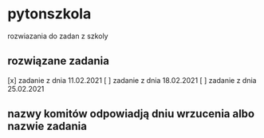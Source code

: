 # pytonszkola
rozwiazania do zadan z szkoly

## rozwiązane zadania

[x] zadanie z dnia 11.02.2021
[ ] zadanie z dnia 18.02.2021
[ ] zadanie z dnia 25.02.2021

## nazwy komitów odpowiadją dniu wrzucenia albo nazwie zadania